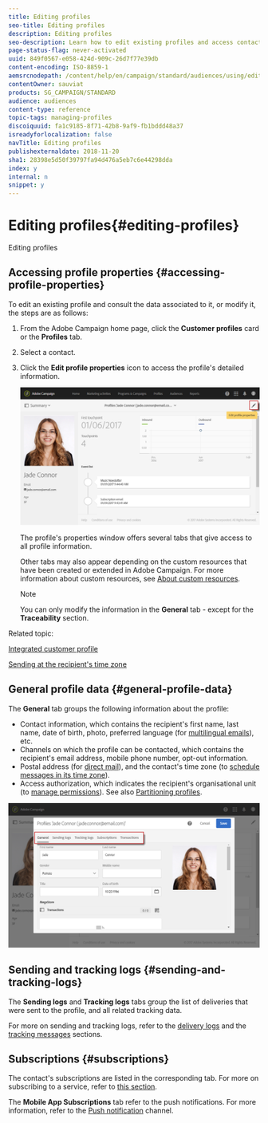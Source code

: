 ```yaml
---
title: Editing profiles
seo-title: Editing profiles
description: Editing profiles
seo-description: Learn how to edit existing profiles and access contact information, prefered channels, tracking logs, subscriptions, etc.
page-status-flag: never-activated
uuid: 849f0567-e058-424d-909c-26d7f77e39db
content-encoding: ISO-8859-1
aemsrcnodepath: /content/help/en/campaign/standard/audiences/using/editing-profiles
contentOwner: sauviat
products: SG_CAMPAIGN/STANDARD
audience: audiences
content-type: reference
topic-tags: managing-profiles
discoiquuid: fa1c9185-8f71-42b8-9af9-fb1bddd48a37
isreadyforlocalization: false
navTitle: Editing profiles
publishexternaldate: 2018-11-20
sha1: 28398e5d50f39797fa94d476a5eb7c6e44298dda
index: y
internal: n
snippet: y
---
```


# Editing profiles{#editing-profiles}

Editing profiles

## Accessing profile properties {#accessing-profile-properties}

To edit an existing profile and consult the data associated to it, or modify it, the steps are as follows:

1. From the Adobe Campaign home page, click the **Customer profiles** card or the **Profiles** tab.
1. Select a contact.
1. Click the **Edit profile properties** icon to access the profile's detailed information.

   ![](assets/profile_creation2.png)

   The profile's properties window offers several tabs that give access to all profile information.

   Other tabs may also appear depending on the custom resources that have been created or extended in Adobe Campaign. For more information about custom resources, see [About custom resources](../../developing/using/data-model-concepts.md).

   >[!NOTE]
   >
   >You can only modify the information in the **General** tab - except for the **Traceability** section.

Related topic:

[Integrated customer profile](../../audiences/using/integrated-customer-profile.md)

[Sending at the recipient's time zone](../../sending/using/sending-messages-at-the-recipient-s-time-zone.md)

## General profile data {#general-profile-data}

The **General** tab groups the following information about the profile:

* Contact information, which contains the recipient's first name, last name, date of birth, photo, preferred language (for [multilingual emails](../../channels/using/creating-a-multilingual-email.md)), etc.
* Channels on which the profile can be contacted, which contains the recipient's email address, mobile phone number, opt-out information. 
* Postal address (for [direct mail](../../channels/using/about-direct-mail.md)), and the contact's time zone (to [schedule messages in its time zone](../../sending/using/sending-messages-at-the-recipient-s-time-zone.md)).
* Access authorization, which indicates the recipient's organisational unit (to [manage permissions](../../administration/using/about-access-management.md)). See also [Partitioning profiles](../../administration/using/organizational-units.md#partitioning-profiles).

![](assets/profile_creation4.png)

## Sending and tracking logs {#sending-and-tracking-logs}

The **Sending logs** and **Tracking logs** tabs group the list of deliveries that were sent to the profile, and all related tracking data.

For more on sending and tracking logs, refer to the [delivery logs](../../sending/using/monitoring-a-delivery.md#delivery-logs) and the [tracking messages](../../sending/using/tracking-messages.md) sections.

## Subscriptions {#subscriptions}

The contact's subscriptions are listed in the corresponding tab. For more on subscribing to a service, refer to [this section](../../audiences/using/about-subscriptions.md).

The **Mobile App Subscriptions** tab refer to the push notifications. For more information, refer to the [Push notification](../../channels/using/about-push-notifications.md) channel.

